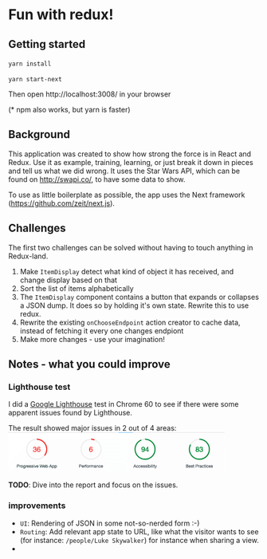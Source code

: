 # Fun with redux!
## Getting started
`yarn install`

`yarn start-next`

Then open http://localhost:3008/ in your browser

(* npm also works, but yarn is faster)

## Background
This application was created to show how strong the force is in React and Redux. Use it as example, training,
learning, or just break it down in pieces and tell us what we did wrong. It uses the Star Wars API, which can be found on http://swapi.co/, to have some data to show.

To use as little boilerplate as possible, the app uses the Next framework (https://github.com/zeit/next.js).

## Challenges
The first two challenges can be solved without having to touch anything in Redux-land.

1. Make `ItemDisplay` detect what kind of object it has received, and change display based on that
2. Sort the list of items alphabetically
3. The `ItemDisplay` component contains a button that expands or collapses a JSON dump. It does so by holding it's own state.
Rewrite this to use redux.
4. Rewrite the existing `onChooseEndpoint` action creator to cache data, instead of fetching it every one changes endpiont
5. Make more changes - use your imagination!


## Notes - what you could improve

### Lighthouse test
I did a [Google Lighthouse](https://developers.google.com/web/tools/lighthouse/) test in Chrome 60 to see if there were some apparent issues found by Lighthouse.

The result showed major issues in 2 out of 4 areas:
![Lighthouse resulta](./img/lighthouse.gif)

**TODO**: Dive into the report and focus on the issues.

### improvements

* `UI`: Rendering of JSON in some not-so-nerded form :-)
* `Routing`: Add relevant app state to URL, like what the visitor wants to see (for instance: `/people/Luke Skywalker`) for instance when sharing a view.
* 
